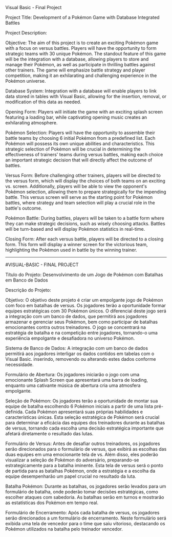 Visual Basic - Final Project

Project Title: Development of a Pokémon Game with Database Integrated Battles

Project Description:

Objective:
The aim of this project is to create an exciting Pokémon game with a focus on versus battles. Players will have the opportunity to form strategic teams with 30 unique Pokémon. The standout feature of this game will be the integration with a database, allowing players to store and manage their Pokémon, as well as participate in thrilling battles against other trainers. The game will emphasize battle strategy and player competition, making it an exhilarating and challenging experience in the Pokémon universe.

Database System:
Integration with a database will enable players to link data stored in tables with Visual Basic, allowing for the insertion, removal, or modification of this data as needed.

Opening Form:
Players will initiate the game with an exciting splash screen featuring a loading bar, while captivating opening music creates an exhilarating atmosphere.

Pokémon Selection:
Players will have the opportunity to assemble their battle teams by choosing 6 initial Pokémon from a predefined list. Each Pokémon will possess its own unique abilities and characteristics. This strategic selection of Pokémon will be crucial in determining the effectiveness of trainers' teams during versus battles, making each choice an important strategic decision that will directly affect the outcome of battles.

Versus Form:
Before challenging other trainers, players will be directed to the versus form, which will display the choices of both teams on an exciting vs. screen. Additionally, players will be able to view the opponent's Pokémon selection, allowing them to prepare strategically for the impending battle. This versus screen will serve as the starting point for Pokémon battles, where strategy and team selection will play a crucial role in the battle's outcome.

Pokémon Battle:
During battles, players will be taken to a battle form where they can make strategic decisions, such as wisely choosing attacks. Battles will be turn-based and will display Pokémon statistics in real-time.

Closing Form:
After each versus battle, players will be directed to a closing form. This form will display a winner screen for the victorious team, highlighting the Pokémon used in battle by the winning trainer.

-------------------------------------------------------------------------------------------------------------------------------------------------------------------------------------------------------------------

#VISUAL-BASIC - FINAL PROJECT  

Título do Projeto: Desenvolvimento de um Jogo de Pokémon com Batalhas em Banco de Dados

Descrição do Projeto:

Objetivo:
O objetivo deste projeto é criar um empolgante jogo de Pokémon com foco em batalhas de versus. 
Os jogadores terão a oportunidade formar equipes estratégicas com 30 Pokémon únicos. 
O diferencial deste jogo será a integração com um banco de dados, que permitirá aos jogadores armazenar e gerenciar seus Pokémon, bem como participar de batalhas emocionantes contra outros treinadores. 
O jogo se concentrará na estratégia de batalha e na competição entre jogadores, tornando-o uma experiência empolgante e desafiadora no universo Pokémon.

Sistema de Banco de Dados: 
A integração com um banco de dados permitirá aos jogadores interligar os dados contidos em tabelas com o Visual Basic.
inserindo, removendo ou alterando estes dados conforme necessidade.

Formulário de Abertura:
Os jogadores iniciarão o jogo com uma emocionante Splash Screen que apresentará uma barra de loading, enquanto uma cativante música de abertura cria uma atmosfera empolgante. 

Seleção de Pokémon:
Os jogadores terão a oportunidade de montar sua equipe de batalha escolhendo 6 Pokémon iniciais a partir de uma lista pré-definida. 
Cada Pokémon apresentará suas próprias habilidades e características únicas. 
Esta seleção estratégica de Pokémon será crucial para determinar a eficácia das equipes dos treinadores durante as batalhas de versus, tornando cada escolha uma decisão estratégica importante que afetará diretamente o resultado das lutas.

Formulário de Versus:
Antes de desafiar outros treinadores, os jogadores serão direcionados para o formulário de versus, que exibirá as escolhas das duas equipes em uma emocionante tela de vs. 
Além disso, eles poderão visualizar a seleção de Pokémon do adversário, preparando-se estrategicamente para a batalha iminente. 
Esta tela de versus será o ponto de partida para as batalhas Pokémon, onde a estratégia e a escolha da equipe desempenharão um papel crucial no resultado da luta.

Batalha Pokémon: Durante as batalhas, os jogadores serão levados para um formulário de batalha, onde poderão tomar decisões estratégicas, como escolher ataques com sabedoria.
As batalhas serão em turnos e mostrarão as estatísticas dos Pokémon em tempo real.

Formulário de Encerramento:
Após cada batalha de versus, os jogadores serão direcionados a um formulário de encerramento. 
Neste formulário será exibida uma tela de vencedor para o time que saiu vitorioso, destacando os Pokémon utilizados na batalha pelo treinador vencedor. 







